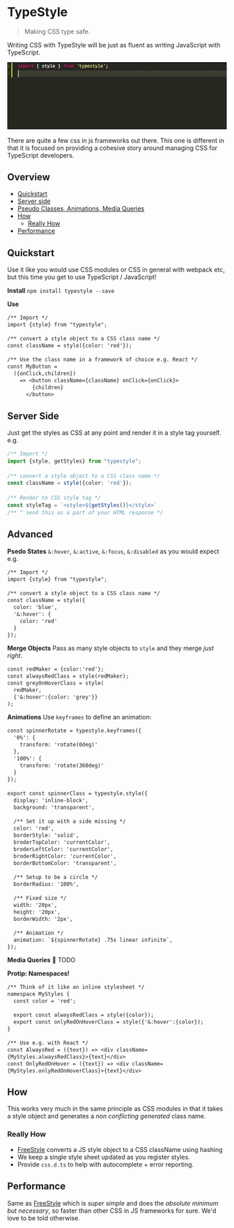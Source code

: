 # TypeStyle

> Making CSS type safe.

Writing CSS with TypeStyle will be just as fluent as writing JavaScript with TypeScript.

![](https://raw.githubusercontent.com/typestyle/typestyle.github.io/master/images/autocomplete.gif)

There are quite a few css in js frameworks out there. This one is different in that it is focused on providing a cohesive story around managing CSS for TypeScript developers.

## Overview

* [Quickstart](#quickstart)
* [Server side](#servers-side)
* [Pseudo Classes, Animations, Media Queries](#Advanced)
* [How](#how)
  * [Really How](#really-how)
* [Performance](#performance)

## Quickstart

Use it like you would use CSS modules or CSS in general with webpack etc, but this time you get to use TypeScript / JavaScript!

**Install**
`npm install typestyle --save`  

**Use**
```tsx
/** Import */
import {style} from "typestyle";

/** convert a style object to a CSS class name */
const className = style({color: 'red'});

/** Use the class name in a framework of choice e.g. React */
const MyButton = 
  ({onClick,children})
    => <button className={className} onClick={onClick}>
        {children}
      </button>
```

## Server Side

Just get the styles as CSS at any point and render it in a style tag yourself. e.g. 

```ts
/** Import */
import {style, getStyles} from "typestyle";

/** convert a style object to a CSS class name */
const className = style({color: 'red'});

/** Render to CSS style tag */
const styleTag = `<style>${getStyles()}</style>`
/** ^ send this as a part of your HTML response */
```

## Advanced
**Psedo States**
`&:hover`, `&:active`, `&:focus`, `&:disabled` as you would expect e.g.

```tsx
/** Import */
import {style} from "typestyle";

/** convert a style object to a CSS class name */
const className = style({
  color: 'blue',
  '&:hover': {
    color: 'red'
  }
});
```

**Merge Objects**
Pass as many style objects to `style` and they merge *just right*.

```tsx
const redMaker = {color:'red'};
const alwaysRedClass = style(redMaker);
const greyOnHoverClass = style(
  redMaker,
  {'&:hover':{color: 'grey'}}
);
```

**Animations**
Use `keyframes` to define an animation:
```tsx
const spinnerRotate = typestyle.keyframes({
  '0%': {
    transform: 'rotate(0deg)'
  },
  '100%': {
    transform: 'rotate(360deg)'
  }
});

export const spinnerClass = typestyle.style({
  display: 'inline-block',
  background: 'transparent',

  /** Set it up with a side missing */
  color: 'red',
  borderStyle: 'solid',
  broderTopColor: 'currentColor',
  broderLeftColor: 'currentColor',
  broderRightColor: 'currentColor',
  borderBottomColor: 'transparent',

  /** Setup to be a circle */
  borderRadius: '100%',

  /** Fixed size */
  width: '20px',
  height: '20px',
  borderWidth: '2px',

  /** Animation */
  animation: `${spinnerRotate} .75s linear infinite`,
});
```

**Media Queries**
:memo: TODO

**Protip: Namespaces!**
```tsx
/** Think of it like an inline stylesheet */
namespace MyStyles {
  const color = 'red';

  export const alwaysRedClass = style({color});
  export const onlyRedOnHoverClass = style({'&:hover':{color});
}

/** Use e.g. with React */
const AlwaysRed = ({text}) => <div className={MyStyles.alwaysRedClass}>{text}</div>
const OnlyRedOnHover = ({text}) => <div className={MyStyles.onlyRedOnHoverClass}>{text}</div>
```

## How
This works very much in the same principle as CSS modules in that it takes a style object and generates a *non conflicting generated* class name.

### Really How
* [FreeStyle][free-style] converts a JS style object to a CSS className using hashing
* We keep a single style sheet updated as you register styles.
* Provide `css.d.ts` to help with autocomplete + error reporting.

## Performance
Same as [FreeStyle][free-style] which is *super simple* and does the *absolute minimum but necessary*, so faster than other CSS in JS frameworks for sure. We'd love to be told otherwise.

[free-style]:https://github.com/blakeembrey/free-style
